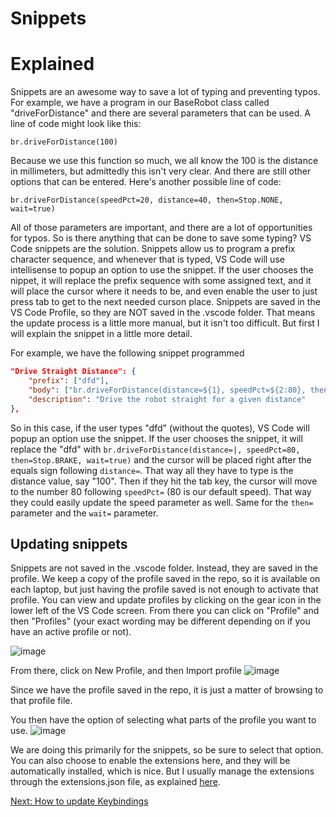 # Snippets

# Explained
Snippets are an awesome way to save a lot of typing and preventing typos. For example, we have a program in our BaseRobot class called "driveForDistance" and there are several parameters that can be used. A line of code might look like this:

`br.driveForDistance(100)`

Because we use this function so much, we all know the 100 is the distance in millimeters, but admittedly this isn't very clear. And there are still other options that can be entered. Here's another possible line of code:

`br.driveForDistance(speedPct=20, distance=40, then=Stop.NONE, wait=true)`

All of those parameters are important, and there are a lot of opportunities for typos. So is there anything that can be done to save some typing? VS Code snippets are the solution. Snippets allow us to program a prefix character sequence, and whenever that is typed, VS Code will use intellisense to popup an option to use the snippet. If the user chooses the nippet, it will replace the prefix sequence with some assigned text, and it will place the cursor where it needs to be, and even enable the user to just press tab to get to the next needed curson place. Snippets are saved in the VS Code Profile, so they are NOT saved in the .vscode folder. That means the update process is a little more manual, but it isn't too difficult. But first I will explain the snippet in a little more detail.

For example, we have the following snippet programmed
```json
"Drive Straight Distance": {
    "prefix": ["dfd"],
    "body": ["br.driveForDistance(distance=${1}, speedPct=${2:80}, then=${3:Stop.BRAKE}, wait=${4:True})"],
    "description": "Drive the robot straight for a given distance"
},
```

So in this case, if the user types "dfd" (without the quotes), VS Code will popup an option use the snippet. If the user chooses the snippet, it will replace the "dfd" with `br.driveForDistance(distance=|, speedPct=80, then=Stop.BRAKE, wait=true)` and the cursor will be placed right after the equals sign following `distance=`. That way all they have to type is the distance value, say "100". Then if they hit the tab key, the cursor will move to the number 80 following `speedPct=` (80 is our default speed). That way they could easily update the speed parameter as well. Same for the `then=` parameter and the `wait=` parameter.

## Updating snippets
Snippets are not saved in the .vscode folder. Instead, they are saved in the profile. We keep a copy of the profile saved in the repo, so it is available on each laptop, but just having the profile saved is not enough to activate that profile. You can view and update profiles by clicking on the gear icon in the lower left of the VS Code screen. From there you can click on "Profile" and then "Profiles" (your exact wording may be different depending on if you have an active profile or not).

![image](https://github.com/user-attachments/assets/dd6cddad-96fe-4be5-b3c7-f4658f9d0d83)

From there, click on New Profile, and then Import profile
![image](https://github.com/user-attachments/assets/b02dca6b-7363-4ee8-b2a5-07c508779fbb)

Since we have the profile saved in the repo, it is just a matter of browsing to that profile file.

You then have the option of selecting what parts of the profile you want to use.
![image](https://github.com/user-attachments/assets/f80c69ae-0edc-4a12-8de4-7432a8302e12)

We are doing this primarily for the snippets, so be sure to select that option. You can also choose to enable the extensions here, and they will be automatically installed, which is nice. But I usually manage the extensions through the extensions.json file, as explained [here](https://github.com/MrGibbage/fll-pybricks-vscode-tutorial/blob/main/update-extensions.md).

[Next: How to update Keybindings](https://github.com/MrGibbage/fll-pybricks-vscode-tutorial/blob/main/update-keybindings.md)